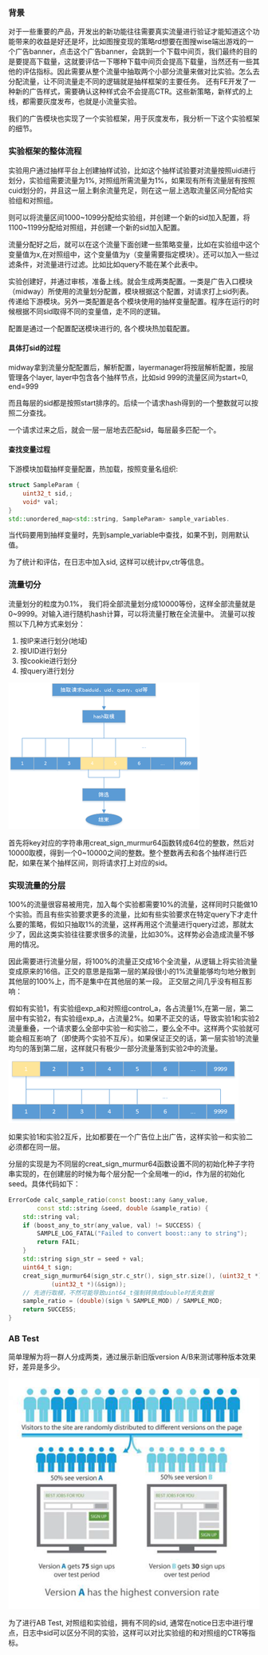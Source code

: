 <!--
author: checkking
date: 2017-04-30
title: 谈谈抽样试验
tags: 系统设计
category: 系统设计
status: publish
summary: 谈谈抽样
-->
### 背景
对于一些重要的产品，开发出的新功能往往需要真实流量进行验证才能知道这个功能带来的收益是好还是坏，比如图搜变现的策略rd想要在图搜wise端出游戏的一个广告banner，点击这个广告banner，会跳到一个下载中间页，我们最终的目的是要提高下载量，这就要评估一下哪种下载中间页会提高下载量，当然还有一些其他的评估指标。因此需要从整个流量中抽取两个小部分流量来做对比实验。怎么去分配流量，让不同流量走不同的逻辑就是抽样框架的主要任务。
还有FE开发了一种新的广告样式，需要确认这种样式会不会提高CTR。这些新策略，新样式的上线，都需要灰度发布，也就是小流量实验。

我们的广告模块也实现了一个实验框架，用于灰度发布，我分析一下这个实验框架的细节。

### 实验框架的整体流程
实验用户通过抽样平台上创建抽样试验，比如这个抽样试验要对流量按照uid进行划分，实验组需要流量为1%, 对照组所需流量为1%，如果现有所有流量层有按照cuid划分的，并且这一层上剩余流量充足，则在这一层上选取流量区间分配给实验组和对照组。

则可以将流量区间1000~1099分配给实验组，并创建一个新的sid加入配置，将1100~1199分配给对照组，并创建一个新的sid加入配置。

流量分配好之后，就可以在这个流量下面创建一些策略变量，比如在实验组中这个变量值为x,在对照组中，这个变量值为y（变量需要指定模块）。还可以加入一些过滤条件，对流量进行过滤。比如比如query不能在某个此表中。

实验创建好，并通过审核，准备上线。就会生成两类配置。一类是广告入口模块（midway）所使用的流量划分配置，模块根据这个配置，对请求打上sid列表。传递给下游模块。另外一类配置是各个模块使用的抽样变量配置。程序在运行的时候根据不同sid取得不同的变量值，走不同的逻辑。

配置是通过一个配置配送模块进行的, 各个模块热加载配置。

#### 具体打sid的过程
midway拿到流量分配配置后，解析配置，layermanager将按层解析配置，按层管理各个layer, layer中包含各个抽样节点，比如sid 999的流量区间为start=0, end=999

而且每层的sid都是按照start排序的。后续一个请求hash得到的一个整数就可以按照二分查找。

一个请求过来之后，就会一层一层地去匹配sid，每层最多匹配一个。

#### 查找变量过程

下游模块加载抽样变量配置，热加载，按照变量名组织:

```cpp
struct SampleParam {
    uint32_t sid,;
    void* val;
}
std::unordered_map<std::string, SampleParam> sample_variables.
```

当代码要用到抽样变量时，先到sample_variable中查找，如果不到，则用默认值。

为了统计和评估，在日志中加入sid, 这样可以统计pv,ctr等信息。

### 流量切分
流量划分的粒度为0.1%， 我们将全部流量划分成10000等份，这样全部流量就是0~9999。对输入进行随机hash计算，可以将流量打散在全流量中。
流量可以按照以下几种方式来划分：
1) 按IP来进行划分(地域) <br/>
2) 按UID进行划分<br/>
3) 按cookie进行划分<br/>
4) 按query进行划分<br/>

![流量切分](../../img/201704/20170430_1.png)

首先将key对应的字符串用creat_sign_murmur64函数转成64位的整数，然后对10000取模，得到一个0~10000之间的整数。整个整数再去和各个抽样进行匹配，如果在某个抽样区间，则将请求打上对应的sid。

### 实现流量的分层
100%的流量很容易被用完，加入每个实验都需要10%的流量，这样同时只能做10个实验。而且有些实验要求更多的流量，比如有些实验要求在特定query下才走什么要的策略，假如只抽取1%的流量，这样再用这个流量进行query过滤，那就太少了，因此这类实验往往要求很多的流量，比如30%。这样势必会造成流量不够用的情况。

因此需要进行流量分层，将100%的流量正交成16个全流量，从逻辑上将实验流量变成原来的16倍。正交的意思是指第一层的某段很小的1%流量能够均匀地分散到其他层的100%上，而不是集中在其他层的某一段。
正交层之间几乎没有相互影响：

假如有实验1，有实验组exp_a和对照组control_a，各占流量1%,在第一层，第二层中有实验2，有实验组exp_a，占流量2%。如果不正交的话，导致实验1和实验2流量重叠，一个请求要么全部中实验一和实验二，要么全不中。这样两个实验就可能会相互影响了（即使两个实验不互斥）。如果保证正交的话，第一层实验1的流量均匀的落到第二层，这样就只有极少一部分流量落到实验2中的流量。

![流量切分](../../img/201704/20170430_2.png)

如果实验1和实验2互斥，比如都要在一个广告位上出广告，这样实验一和实验二必须都在同一层。

分层的实现是为不同层的creat_sign_murmur64函数设置不同的初始化种子字符串实现的，在创建层的时候为每个层分配一个全局唯一的id，作为层的初始化seed。具体代码如下：

```cpp
ErrorCode calc_sample_ratio(const boost::any &any_value,
        const std::string &seed, double &sample_ratio) {
    std::string val;
    if (boost_any_to_str(any_value, val) != SUCCESS) {
        SAMPLE_LOG_FATAL("Failed to convert boost::any to string");
        return FAIL;
    }
    std::string sign_str = seed + val;
    uint64_t sign;
    creat_sign_murmur64(sign_str.c_str(), sign_str.size(), (uint32_t *)(&sign) + 1, 
            (uint32_t *)(&sign));
    // 先进行取模，不然可能导致uint64_t强制转换成double时丢失数据
    sample_ratio = (double)(sign % SAMPLE_MOD) / SAMPLE_MOD;
    return SUCCESS;
}
```

### AB Test
简单理解为将一群人分成两类，通过展示新旧版version A/B来测试哪种版本效果好，差异是多少。

![AB Test](../../img/201704/20170430_3.png)

为了进行AB Test, 对照组和实验组，拥有不同的sid, 通常在notice日志中进行埋点，日志中sid可以区分不同的实验，这样可以对比实验组的和对照组的CTR等指标。
